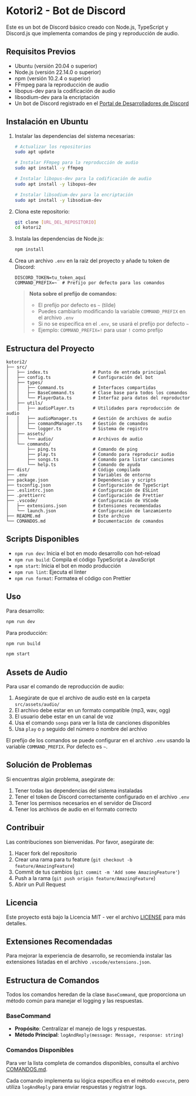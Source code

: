 # Kotori2 - Bot de Discord

Este es un bot de Discord básico creado con Node.js, TypeScript y Discord.js que implementa comandos de ping y reproducción de audio.

## Requisitos Previos

- Ubuntu (versión 20.04 o superior)
- Node.js (versión 22.14.0 o superior)
- npm (versión 10.2.4 o superior)
- FFmpeg para la reproducción de audio
- libopus-dev para la codificación de audio
- libsodium-dev para la encriptación
- Un bot de Discord registrado en el [Portal de Desarrolladores de Discord](https://discord.com/developers/applications)

## Instalación en Ubuntu

1. Instalar las dependencias del sistema necesarias:

   ```bash
   # Actualizar los repositorios
   sudo apt update
   ```

   ```bash
   # Instalar FFmpeg para la reproducción de audio
   sudo apt install -y ffmpeg
   ```

   ```bash
   # Instalar libopus-dev para la codificación de audio
   sudo apt install -y libopus-dev
   ```

   ```bash
   # Instalar libsodium-dev para la encriptación
   sudo apt install -y libsodium-dev
   ```

2. Clona este repositorio:

   ```bash
   git clone [URL_DEL_REPOSITORIO]
   cd kotori2
   ```

3. Instala las dependencias de Node.js:

   ```bash
   npm install
   ```

4. Crea un archivo `.env` en la raíz del proyecto y añade tu token de Discord:

   ```
   DISCORD_TOKEN=tu_token_aquí
   COMMAND_PREFIX=~  # Prefijo por defecto para los comandos
   ```

   > **Nota sobre el prefijo de comandos:**
   >
   > - El prefijo por defecto es `~` (tilde)
   > - Puedes cambiarlo modificando la variable `COMMAND_PREFIX` en el archivo `.env`
   > - Si no se especifica en el `.env`, se usará el prefijo por defecto `~`
   > - Ejemplo: `COMMAND_PREFIX=!` para usar `!` como prefijo

## Estructura del Proyecto

```
kotori2/
├── src/
│   ├── index.ts                 # Punto de entrada principal
│   ├── config.ts                # Configuración del bot
│   ├── types/
│   │   ├── Command.ts           # Interfaces compartidas
│   │   ├── BaseCommand.ts       # Clase base para todos los comandos
│   │   └── PlayerData.ts        # Interfaz para datos del reproductor
│   ├── utils/
│   │   ├── audioPlayer.ts       # Utilidades para reproducción de audio
│   │   ├── audioManager.ts      # Gestión de archivos de audio
│   │   ├── commandManager.ts    # Gestión de comandos
│   │   └── logger.ts            # Sistema de registro
│   ├── assets/
│   │   └── audio/               # Archivos de audio
│   └── commands/
│       ├── ping.ts              # Comando de ping
│       ├── play.ts              # Comando para reproducir audio
│       ├── songs.ts             # Comando para listar canciones
│       └── help.ts              # Comando de ayuda
├── dist/                        # Código compilado
├── .env                         # Variables de entorno
├── package.json                 # Dependencias y scripts
├── tsconfig.json                # Configuración de TypeScript
├── .eslintrc.json               # Configuración de ESLint
├── .prettierrc                  # Configuración de Prettier
├── .vscode/                     # Configuración de VSCode
│   ├── extensions.json          # Extensiones recomendadas
│   └── launch.json              # Configuración de lanzamiento
├── README.md                    # Este archivo
└── COMANDOS.md                  # Documentación de comandos
```

## Scripts Disponibles

- `npm run dev`: Inicia el bot en modo desarrollo con hot-reload
- `npm run build`: Compila el código TypeScript a JavaScript
- `npm start`: Inicia el bot en modo producción
- `npm run lint`: Ejecuta el linter
- `npm run format`: Formatea el código con Prettier

## Uso

Para desarrollo:

```bash
npm run dev
```

Para producción:

```bash
npm run build
```

```bash
npm start
```

## Assets de Audio

Para usar el comando de reproducción de audio:

1. Asegúrate de que el archivo de audio esté en la carpeta `src/assets/audio/`
2. El archivo debe estar en un formato compatible (mp3, wav, ogg)
3. El usuario debe estar en un canal de voz
4. Usa el comando `songs` para ver la lista de canciones disponibles
5. Usa `play` o `p` seguido del número o nombre del archivo

El prefijo de los comandos se puede configurar en el archivo `.env` usando la variable `COMMAND_PREFIX`. Por defecto es `~`.

## Solución de Problemas

Si encuentras algún problema, asegúrate de:

1. Tener todas las dependencias del sistema instaladas
2. Tener el token de Discord correctamente configurado en el archivo `.env`
3. Tener los permisos necesarios en el servidor de Discord
4. Tener los archivos de audio en el formato correcto

## Contribuir

Las contribuciones son bienvenidas. Por favor, asegúrate de:

1. Hacer fork del repositorio
2. Crear una rama para tu feature (`git checkout -b feature/AmazingFeature`)
3. Commit de tus cambios (`git commit -m 'Add some AmazingFeature'`)
4. Push a la rama (`git push origin feature/AmazingFeature`)
5. Abrir un Pull Request

## Licencia

Este proyecto está bajo la Licencia MIT - ver el archivo [LICENSE](LICENSE) para más detalles.

## Extensiones Recomendadas

Para mejorar la experiencia de desarrollo, se recomienda instalar las extensiones listadas en el archivo `.vscode/extensions.json`.

## Estructura de Comandos

Todos los comandos heredan de la clase `BaseCommand`, que proporciona un método común para manejar el logging y las respuestas.

### BaseCommand

- **Propósito**: Centralizar el manejo de logs y respuestas.
- **Método Principal**: `logAndReply(message: Message, response: string)`

### Comandos Disponibles

Para ver la lista completa de comandos disponibles, consulta el archivo [COMANDOS.md](./src/commands/COMANDOS.md).

Cada comando implementa su lógica específica en el método `execute`, pero utiliza `logAndReply` para enviar respuestas y registrar logs.
